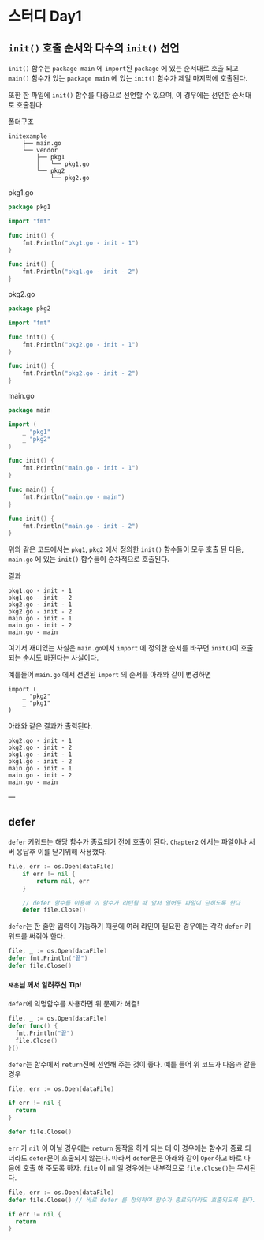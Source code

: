# 스터디 Day1

## `init()` 호출 순서와 다수의 `init()` 선언

`init()` 함수는 `package main` 에 `import`된 `package` 에 있는 순서대로 호출 되고 `main()` 함수가 있는 `package main` 에 있는 `init()` 함수가 제일 마지막에 호출된다.

또한 한 파일에 `init()` 함수를 다중으로 선언할 수 있으며, 이 경우에는 선언한 순서대로 호출된다.

폴더구조

```
initexample
    ├── main.go
    └── vendor
        ├── pkg1
        │   └── pkg1.go
        └── pkg2
            └── pkg2.go
```

pkg1.go
```go
package pkg1

import "fmt"

func init() {
	fmt.Println("pkg1.go - init - 1")
}

func init() {
	fmt.Println("pkg1.go - init - 2")
}
```

pkg2.go
```go
package pkg2

import "fmt"

func init() {
	fmt.Println("pkg2.go - init - 1")
}

func init() {
	fmt.Println("pkg2.go - init - 2")
}
```

main.go
```go
package main

import (
    _ "pkg1"
    _ "pkg2"
)

func init() {
    fmt.Println("main.go - init - 1")
}

func main() {
    fmt.Println("main.go - main")
}

func init() {
    fmt.Println("main.go - init - 2")
}
```

위와 같은 코드에서는 `pkg1`, `pkg2` 에서 정의한 `init()` 함수들이 모두 호출 된 다음, `main.go` 에 있는 `init()` 함수들이 순차적으로 호출된다.

결과
```shell
pkg1.go - init - 1
pkg1.go - init - 2
pkg2.go - init - 1
pkg2.go - init - 2
main.go - init - 1
main.go - init - 2
main.go - main
```

여기서 재미있는 사실은 `main.go`에서 `import` 에 정의한 순서를 바꾸면 `init()`이 호출되는 순서도 바뀐다는 사실이다.

예를들어 `main.go` 에서 선언된 `import` 의 순서를 아래와 같이 변경하면

```
import (  
    _ "pkg2"
    _ "pkg1"
)
```

아래와 같은 결과가 출력된다.

```
pkg2.go - init - 1
pkg2.go - init - 2
pkg1.go - init - 1
pkg1.go - init - 2
main.go - init - 1
main.go - init - 2
main.go - main
```

—

## defer
`defer` 키워드는 해당 함수가 종료되기 전에 호출이 된다. `Chapter2` 에서는 파일이나 서버 응답후 이를 닫기위해 사용했다.

```go
file, err := os.Open(dataFile)
	if err != nil {
		return nil, err
	}

	// defer 함수를 이용해 이 함수가 리턴될 때 앞서 열어둔 파일이 닫히도록 한다
	defer file.Close()
```

`defer`는 한 줄만 입력이 가능하기 때문에 여러 라인이 필요한 경우에는 각각 `defer` 키워드를 써줘야 한다.

```go
file, _ := os.Open(dataFile)
defer fmt.Println("끝")
defer file.Close()
```

#### `재훈`님 께서 알려주신 Tip!
`defer`에 익명함수를 사용하면 위 문제가 해결!

```go
file, _ := os.Open(dataFile)
defer func() {
  fmt.Println("끝")
  file.Close()
}()
```

`defer`는 함수에서 `return`전에 선언해 주는 것이 좋다.
예를 들어 위 코드가 다음과 같을 경우

```go
file, err := os.Open(dataFile)

if err != nil {
  return
}

defer file.Close()
```

`err` 가 `nil` 이 아닐 경우에는 `return` 동작을 하게 되는 데 이 경우에는 함수가 종료 되더라도
`defer`문이 호출되지 않는다.
따라서 `defer`문은 아래와 같이 `Open`하고 바로 다음에 호출 해 주도록 하자. `file` 이 nil 일 경우에는
내부적으로 `file.Close()`는 무시된다.

```go
file, err := os.Open(dataFile)
defer file.Close() // 바로 defer 를 정의하여 함수가 종료되더라도 호출되도록 한다.

if err != nil {
  return
}
```
